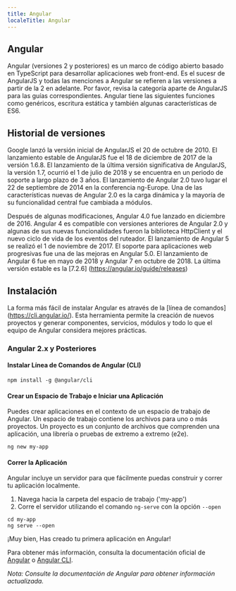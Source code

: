 ```yaml
---
title: Angular
localeTitle: Angular
---
```

## Angular

Angular (versiones 2 y posteriores) es un marco de código abierto basado en TypeScript para desarrollar aplicaciones web front-end.  Es el sucesr de AngularJS y todas las menciones a Angular se refieren a las versiones a partir de la 2 en adelante. Por favor, revisa la categoría aparte de AngularJS para las guías correspondientes. Angular tiene las siguientes funciones como genéricos, escritura estática y también algunas características de ES6.

## Historial de versiones

Google lanzó la versión inicial de AngularJS el 20 de octubre de 2010. El lanzamiento estable de AngularJS fue el 18 de diciembre de 2017 de la versión 1.6.8. El lanzamiento de la última versión significativa de AngularJS, la versión 1.7, ocurrió el 1 de julio de 2018 y se encuentra en un periodo de soporte a largo plazo de 3 años. El lanzamiento de Angular 2.0 tuvo lugar el 22 de septiembre de 2014 en la conferencia ng-Europe. Una de las características nuevas de Angular 2.0 es la carga dinámica y la mayoría de su funcionalidad central fue cambiada a módulos.

Después de algunas modificaciones, Angular 4.0 fue lanzado en diciembre de 2016. Angular 4 es compatible con versiones anteriores de Angular 2.0 y algunas de sus nuevas funcionalidades fueron la biblioteca HttpClient y el nuevo ciclo de vida de los eventos del ruteador. El lanzamiento de Angular 5 se realizó el 1 de noviembre de 2017. El soporte para aplicaciones web progresivas fue una de las mejoras en Angular 5.0. El lanzamiento de Angular 6 fue en mayo de 2018 y Angular 7 en octubre de 2018. La última versión estable es la [7.2.6] (https://angular.io/guide/releases)

## Instalación

La forma más fácil de instalar Angular es através de la [línea de comandos] (https://cli.angular.io/). Esta herramienta permite la creación de nuevos proyectos y generar componentes, servicios, módulos y todo lo que el equipo de Angular considera mejores prácticas.

### Angular 2.x y Posteriores

#### Instalar Línea de Comandos de Angular (CLI)
```shell
npm install -g @angular/cli
```

#### Crear un Espacio de Trabajo e Iniciar una Aplicación
Puedes crear aplicaciones en el contexto de un espacio de trabajo de Angular. Un espacio de trabajo contiene los archivos para uno o más proyectos. Un proyecto es un conjunto de archivos que comprenden una aplicación, una librería o pruebas de extremo a extremo (e2e).
```shell
ng new my-app
```

#### Correr la Aplicación
Angular incluye un servidor para que fácilmente puedas construir y correr tu aplicación localmente.
  1. Navega hacia la carpeta del espacio de trabajo ('my-app')
  2. Corre el servidor utilizando el comando `ng-serve` con la opción `--open`
```shell
cd my-app
ng serve --open
```

¡Muy bien, Has creado tu primera aplicación en Angular!

Para obtener más información, consulta la documentación oficial de [Angular](https://angular.io/docs) o [Angular CLI](https://cli.angular.io/).

_Nota: Consulte la documentación de Angular para obtener información actualizada._
